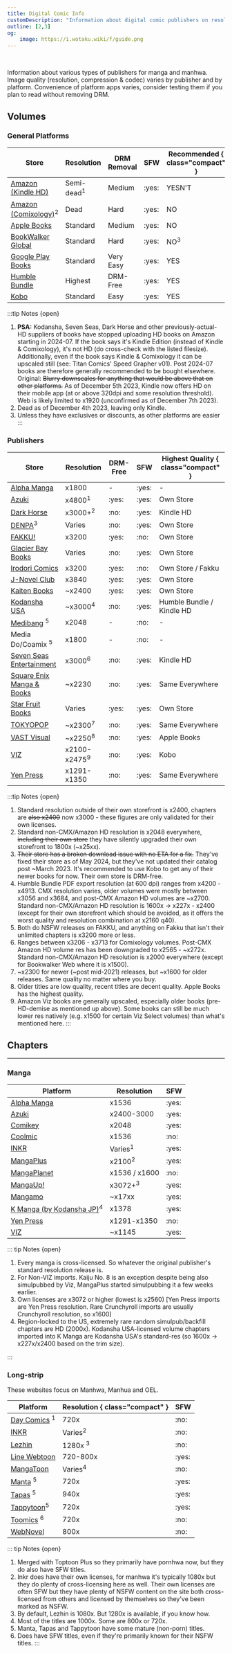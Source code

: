 ```yaml
---
title: Digital Comic Info
customDescription: "Information about digital comic publishers on resolution"
outline: [2,3]
og:
    image: https://i.wotaku.wiki/f/guide.png
---
```



<GradientCard title="Digital Comic Info" description="Information about digital comic publishers and quality." theme="turquoise" variant="thin"/>

<br>

Information about various types of publishers for manga and manhwa. Image quality (resolution, compression & codec) varies by publisher and by platform. Convenience of platform apps varies, consider testing them if you plan to read without removing DRM. 

## Volumes

### General Platforms

| Store                                       | Resolution | DRM Removal | SFW | Recommended { class="compact" } |
|---------------------------------------------|------------|-------------|-----|----------------------------------|
| [Amazon (Kindle HD)](https://www.amazon.com/kindle-dbs/comics-store/home/) | Semi-dead<sup>1</sup> | Medium | :yes: | YESN'T |
| [Amazon (Comixology)](https://www.amazon.com/kindle-dbs/comics-store/home/)<sup>2</sup> | Dead | Hard | :yes: | NO |
| [Apple Books](https://www.apple.com/apple-books/) | Standard | Medium | :yes: | NO |
| [BookWalker Global](https://global.bookwalker.jp/) | Standard | Hard | :yes: | NO<sup>3</sup> |
| [Google Play Books](https://play.google.com/books) | Standard | Very Easy | :yes: | YES |
| [Humble Bundle](https://www.humblebundle.com/) | Highest | DRM-Free | :yes: | YES |
| [Kobo](https://www.kobo.com/)                | Standard | Easy | :yes: | YES |


:::tip Notes {open}
1. **PSA:** Kodansha, Seven Seas, Dark Horse and other previously-actual-HD suppliers of books have stopped uploading HD books on Amazon starting in 2024-07. If the book says it's Kindle Edition (instead of Kindle & Comixology), it's not HD (do cross-check with the listed filesize). Additionally, even if the book says Kindle & Comixology it can be upscaled still (see: Titan Comics' Speed Grapher v01). Post 2024-07 books are therefore generally recommended to be bought elsewhere.<br/>
Original: ~~Blurry downscales for anything that would be above that on other platforms.~~ As of December 5th 2023, Kindle now offers HD on their mobile app (at or above 320dpi and some resolution threshold). Web is likely limited to x1920 (unconfirmed as of December 7th 2023).
2. Dead as of December 4th 2023, leaving only Kindle. 
3. Unless they have exclusives or discounts, as other platforms are easier
:::


### Publishers
| Store                                          | Resolution | DRM-Free | SFW | Highest Quality { class="compact" } |
|-----------------------------------------------|------------|----------|-----|-------------------------------------|
| [Alpha Manga](https://www.alpha-manga.com/)   | x1800       |  -  | :yes: | - |
| [Azuki](https://www.azuki.co/)                | x4800<sup>1</sup> | :yes: | :yes: | Own Store |
| [Dark Horse](https://darkhorse.com/)  | x3000+<sup>2</sup> | :no: | :yes: | Kindle HD |
| [DENPA](https://denpa.pub/)<sup>3</sup>      | Varies     | :no: | :yes: | Own Store |
| [FAKKU!](https://www.fakku.net/)              | x3200      | :yes: | :no: | Own Store |
| [Glacier Bay Books](https://glacierbaybooks.com/) | Varies | :no: | :yes: | Own Store |
| [Irodori Comics](https://irodoricomics.com/)  | x3200      | :yes: | :no: | Own Store / Fakku |
| [J-Novel Club](https://j-novel.club/)         | x3840      | :yes: | :yes: | Own Store |
| [Kaiten Books](https://www.kaitenbooks.com/)  | ~x2400     | :yes: | :yes: | Own Store |
| [Kodansha USA](https://kodansha.us/)         | ~x3000<sup>4</sup> | :no: | :yes: | Humble Bundle / Kindle HD |
| [Medibang](https://medibang.itch.io/) <sup>5</sup>   | x2048 | - | :no: | - |
| Media Do/Coamix <sup>5</sup> | x1800 | - | :no: | - |
| [Seven Seas Entertainment](https://sevenseasentertainment.com/) | x3000<sup>6</sup> | :no: | :yes: | Kindle HD |
| [Square Enix Manga & Books](https://squareenixmangaandbooks.square-enix-games.com/en-us)| ~x2230 | :no: | :yes: | Same Everywhere |
| [Star Fruit Books](https://starfruitbooks.com/) | Varies | :yes: | :yes: | Own Store |
| [TOKYOPOP](https://tokyopop.com/)            | ~x2300<sup>7</sup> | :no: | :yes: | Same Everywhere |
| [VAST Visual](https://vastmanga.com/)        | ~x2250<sup>8</sup> | :no: | :yes: | Apple Books |
| [VIZ](https://www.viz.com/read)              | x2100-x2475<sup>9</sup> | :no: | :yes: | Kobo |
| [Yen Press](https://yenpress.com/)            | x1291-x1350 | :no: | :yes: | Same Everywhere |


:::tip Notes {open}
1. Standard resolution outside of their own storefront is x2400, chapters are ~~also x2400~~ now x3000 - these figures are only validated for their own licenses.
2. Standard non-CMX/Amazon HD resolution is x2048 everywhere, ~~including their own store~~ they have silently upgraded their own storefront to 1800x (~x25xx).
3. ~~Their store has a broken download issue with no ETA for a fix.~~ They've fixed their store as of May 2024, but they've not updated their catalog post ~March 2023. It's recommended to use Kobo to get any of their newer books for now. Their own store is DRM-free.
4. Humble Bundle PDF export resolution (at 600 dpi) ranges from x4200 - x4913. CMX resolution varies, older volumes were mostly between x3056 and x3684, and post-CMX Amazon HD volumes are ~x2700. Standard non-CMX/Amazon HD resolution is 1600x -> x227x - x2400 (except for their own storefront which should be avoided, as it offers the worst quality and resolution combination at x2160 q40).
5. Both do NSFW releases on FAKKU, and anything on Fakku that isn't their unlimited chapters is x3200 more or less.
6. Ranges between x3206 - x3713 for Comixology volumes. Post-CMX Amazon HD volume res has been downgraded to x2565 - ~x272x. Standard non-CMX/Amazon HD resolution is x2000 everywhere (except for Bookwalker Web where it is x1500).
7. ~x2300 for newer (~post mid-2021) releases, but ~x1600 for older releases. Same quality no matter where you buy.
8. Older titles are low quality, recent titles are decent quality. Apple Books has the highest quality.
9. Amazon Viz books are generally upscaled, especially older books (pre-HD-demise as mentioned up above). Some books can still be much lower res natively (e.g. x1500 for certain Viz Select volumes) than what's mentioned here.
:::

## Chapters
---
### Manga
| Platform                                          | Resolution          | SFW |
|---------------------------------------------------|---------------------|-----|
| [Alpha Manga](https://www.alpha-manga.com/)       | x1536               | :yes: |
| [Azuki](https://www.azuki.co/)                    |  x2400-3000   | :yes: |
| [Comikey](https://comikey.com/)                   | x2048               | :yes: |
| [Coolmic](https://coolmic.me/)                    | x1536               | :no: |
| [INKR](https://comics.inkr.com/)                  | Varies<sup>1</sup> | :yes: |
| [MangaPlus](https://mangaplus.shueisha.co.jp/)    | x2100<sup>2</sup>  | :yes: |
| [MangaPlanet](https://mangaplanet.com/)           | x1536 / x1600       | :no: |
| [MangaUp!](https://global.manga-up.com/)          | x3072+<sup>3</sup>  | :yes: |
| [Mangamo](https://www.mangamo.com/)               | ~x17xx              | :yes: |
| [K Manga (by Kodansha JP)](https://kmanga.kodansha.com/)<sup>4</sup>| x1378   | :yes: |
| [Yen Press](https://yenpress.com/)            | x1291-x1350 | :no: |
| [VIZ](https://www.viz.com/)                       | ~x1145              | :yes: |


::: tip Notes {open}

1. Every manga is cross-licensed. So whatever the original publisher's standard resolution release is.
2. For Non-VIZ imports. Kaiju No. 8 is an exception despite being also simulpubbed by Viz, MangaPlus started simulpubbing it a few weeks earlier.
3. Own licenses are x3072 or higher (lowest is x2560) [Yen Press imports are Yen Press resolution. Rare Crunchyroll imports are usually Crunchyroll resolution, so x1600]
4. Region-locked to the US, extremely rare random simulpub/backfill chapters are HD (2000x). Kodansha USA-licensed volume chapters imported into K Manga are Kodansha USA's standard-res (so 1600x -> x227x/x2400 based on the trim size).

:::

### Long-strip
These websites focus on Manhwa, Manhua and OEL.

| Platform                                         | Resolution { class="compact" } |  SFW |
|--------------------------------------------------|----------------------------------|----- |
| [Day Comics](https://daycomics.com/) <sup>1</sup> | 720x                       | :no: |
| [INKR](https://comics.inkr.com/)                  | Varies<sup>2</sup> |  :no: |
| [Lezhin](https://www.lezhinus.com/en)            | 1280x <sup>3</sup>              | :no: |
| [Line Webtoon](https://www.webtoons.com/en/)     | 720-800x                        | :yes:|
| [MangaToon](https://mangatoon.mobi/en) | Varies<sup>4</sup> | :no: |
| [Manta](https://manta.net/en) <sup>5</sup>       | 720x                            | :yes: |
| [Tapas](https://tapas.io/)   <sup>5</sup>        | 940x                            | :yes: |
| [Tappytoon](https://www.tappytoon.com/en/comics/home)<sup>5</sup> | 720x                       | :yes: |
| [Toomics](https://toomics.com/en/) <sup>6</sup> | 720x                       | :no: |
| [WebNovel](https://www.webnovel.com/) | 800x | :no: |

::: tip Notes {open}
1. Merged with Toptoon Plus so they primarily have pornhwa now, but they do also have SFW titles.
2. Inkr does have their own licenses, for manhwa it's typically 1080x but they do plenty of cross-licensing here as well. Their own licenses are often SFW but they have plenty of NSFW content on the site both cross-licensed from others and licensed by themselves so they've been marked as NSFW.
3. By default, Lezhin is 1080x. But 1280x is available, if you know how.
4. Most of the titles are 1000x. Some are 800x or 720x.
5. Manta, Tapas and Tappytoon have some mature (non-porn) titles.
6. Does have SFW titles, even if they're primarily known for their NSFW titles.
:::